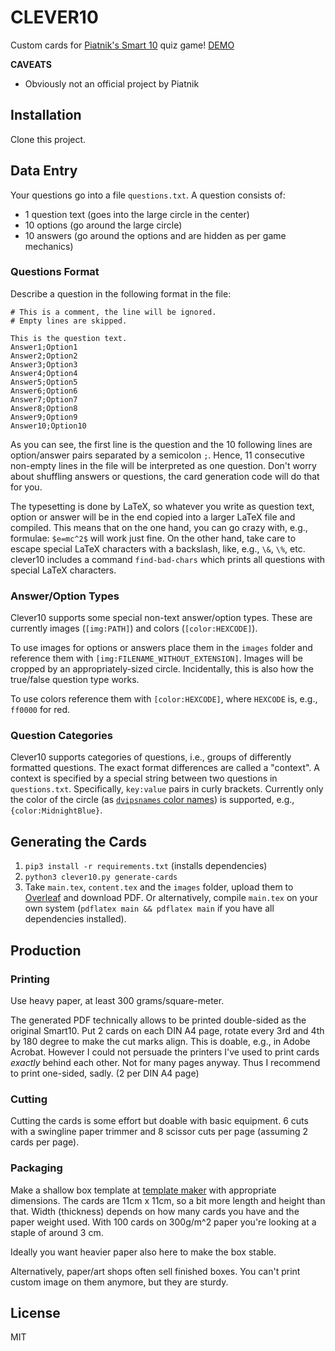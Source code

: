 # CLEVER10

Custom cards for [Piatnik's Smart 10](https://www.piatnik.com/spiele/marken/smart-10/smart-10) quiz game! [DEMO](demo.pdf)

**CAVEATS**

* Obviously not an official project by Piatnik

## Installation

Clone this project.

## Data Entry

Your questions go into a file `questions.txt`. A question consists of:

* 1 question text (goes into the large circle in the center)
* 10 options (go around the large circle)
* 10 answers (go around the options and are hidden as per game mechanics)

### Questions Format

Describe a question in the following format in the file:

```
# This is a comment, the line will be ignored.
# Empty lines are skipped.

This is the question text.
Answer1;Option1
Answer2;Option2
Answer3;Option3
Answer4;Option4
Answer5;Option5
Answer6;Option6
Answer7;Option7
Answer8;Option8
Answer9;Option9
Answer10;Option10
```

As you can see, the first line is the question and the 10 following lines are option/answer pairs separated by a semicolon `;`. Hence, 11 consecutive non-empty lines in the file will be interpreted as one question. Don't worry about shuffling answers or questions, the card generation code will do that for you.

The typesetting is done by LaTeX, so whatever you write as question text, option or answer will be in the end copied into a larger LaTeX file and compiled. This means that on the one hand, you can go crazy with, e.g., formulae: `$e=mc^2$` will work just fine. On the other hand, take care to escape special LaTeX characters with a backslash, like, e.g., `\&`, `\%`, etc. clever10 includes a command `find-bad-chars` which prints all questions with special LaTeX characters.

### Answer/Option Types

Clever10 supports some special non-text answer/option types. These are currently images (`[img:PATH]`) and colors (`[color:HEXCODE]`).

To use images for options or answers place them in the `images` folder and reference them with `[img:FILENAME_WITHOUT_EXTENSION]`. Images will be cropped by an appropriately-sized circle. Incidentally, this is also how the true/false question type works.

To use colors reference them with `[color:HEXCODE]`, where `HEXCODE` is, e.g., `ff0000` for red.

### Question Categories

Clever10 supports categories of questions, i.e., groups of differently formatted questions. The exact format differences are called a "context". A context is specified by a special string between two questions in `questions.txt`. Specifically, `key:value` pairs in curly brackets. Currently only the color of the circle (as [`dvipsnames` color names](https://www.overleaf.com/learn/latex/Using_colours_in_LaTeX)) is supported, e.g., `{color:MidnightBlue}`.

## Generating the Cards

1. `pip3 install -r requirements.txt` (installs dependencies)
2. `python3 clever10.py generate-cards`
3. Take `main.tex`, `content.tex` and the `images` folder, upload them to [Overleaf](https://overleaf.com) and download PDF. Or alternatively, compile `main.tex` on your own system (`pdflatex main && pdflatex main` if you have all dependencies installed).


## Production

### Printing


Use heavy paper, at least 300 grams/square-meter.

The generated PDF technically allows to be printed double-sided as the original Smart10. Put 2 cards on each DIN A4 page, rotate every 3rd and 4th by 180 degree to make the cut marks align. This is doable, e.g., in Adobe Acrobat. However I could not persuade the printers I've used to print cards _exactly_ behind each other. Not for many pages anyway. Thus I recommend to print one-sided, sadly. (2 per DIN A4 page)

### Cutting

Cutting the cards is some effort but doable with basic equipment. 6 cuts with a swingline paper trimmer and 8 scissor cuts per page (assuming 2 cards per page).

### Packaging

Make a shallow box template at [template maker](https://www.templatemaker.nl/en/shallowbox/) with appropriate dimensions. The cards are 11cm x 11cm, so a bit more length and height than that. Width (thickness) depends on how many cards you have and the paper weight used. With 100 cards on 300g/m^2 paper you're looking at a staple of around 3 cm.

Ideally you want heavier paper also here to make the box stable.

Alternatively, paper/art shops often sell finished boxes. You can't print custom image on them anymore, but they are sturdy.

## License

MIT

